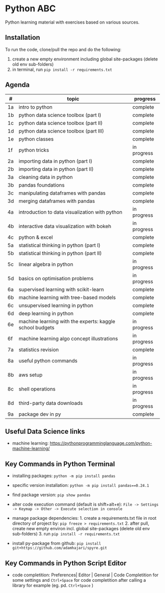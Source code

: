 # Python ABC
Python learning material with exercises based on various sources.

Installation
--------------
To run the code, clone/pull the repo and do the following:
1. create a new empty environment including global site-packages (delete old env sub-folders)
2. in terminal, run ```pip install -r requirements.txt```

Agenda
--------------


#| topic	| progress
-| ------ | --------
1a | intro to python	| complete
1b | python data science toolbox (part I) | complete
1c | python data science toolbox (part II)	| complete
1d | python data science toolbox (part III)	| complete
1e | python classes	| complete
1f | python tricks	| in progress
2a | importing data in python (part I)	| complete
2b | importing data in python (part II)	| complete
3a | cleaning data in python	| complete
3b | pandas foundations	| complete
3c | manipulating dataframes with pandas | complete	
3d | merging dataframes with pandas	| complete
4a | introduction to data visualization with python | in progress	
4b | interactive data visualization with bokeh | in progress
4c | python & excel | complete
5a | statistical thinking in python (part I) | complete
5b | statistical thinking in python (part II) | complete
5c | linear algebra in python | in progress
5d | basics on optimisation problems | in progress
6a | supervised learning with scikit-learn	| complete	
6b | machine learning with tree-based models | complete
6c | unsupervised learning in python	| complete
6d | deep learning in python | complete
6e | machine learning with the experts: kaggle school budgets | in progress
6f | machine learning algo concept illustrations | in progress
7a | statistics revision | complete
8a | useful python commands | in progress
8b | aws setup | in progress
8c | shell operations | in progress
8d | third-party data downloads | in progress
9a | package dev in py | complete



Useful Data Science links
-------------------------

- machine learning: https://pythonprogramminglanguage.com/python-machine-learning/


Key Commands in Python Terminal
-------------------------------

- installing packages: ```python -m pip install pandas```

- specific version installation: ```python -m pip install pandas==0.24.1```

- find package version: ```pip show pandas```

- alter code execution command (default is shift+alt+e): 
```File -> Settings -> Keymap -> Other -> Execute selection in console```

- manage package dependencies:
      1. create a requirements.txt file in root directory of project by: ```pip freeze > requirements.txt```
      2. after pull, create new empty environ incl. global site-packages (delete old env sub-folders)
      3. run ```pip install -r requirements.txt```

- install py-package from github: ```pip install git+https://github.com/adamhajari/spyre.git```


Key Commands in Python Script Editor
------------------------------------

- code completition: Preferences| Editor | General | Code Completition for some settings and ```Ctrl+Space``` 
for code completition after calling a library for example (eg. pd. ```Ctrl+Space``` )

